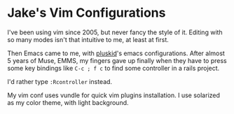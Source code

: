 Jake's Vim Configurations
=========================

I've been using vim since 2005, but never fancy the style of it.
Editing with so many modes isn't that intuitive to me, at least at first.

Then Emacs came to me, with [pluskid](http://blog.pluskid.org)'s 
emacs configurations. After almost 5 years of Muse, EMMS, 
my fingers gave up finally when they have to press some key bindings 
like `C-c ; f c` to find some controller in a rails project.

I'd rather type `:Rcontroller` instead. 

My vim conf uses vundle for quick vim plugins installation.
I use solarized as my color theme, with light background.
